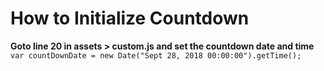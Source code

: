  # How to Initialize Countdown

 ****Goto line 20 in assets > custom.js and set the countdown date and time****
``var countDownDate = new Date("Sept 28, 2018 00:00:00").getTime();``